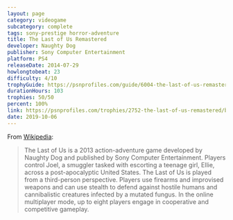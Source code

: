 ```yaml
---
layout: page
category: videogame
subcategory: complete
tags: sony-prestige horror-adventure
title: The Last of Us Remastered
developer: Naughty Dog
publisher: Sony Computer Entertainment
platform: PS4
releaseDate: 2014-07-29
howlongtobeat: 23
difficulty: 4/10
trophyGuide: https://psnprofiles.com/guide/6004-the-last-of-us-remastered-trophy-guide
durationHours: 103
trophies: 50/50
percent: 100%
link: https://psnprofiles.com/trophies/2752-the-last-of-us-remastered/barrelofjuice
date: 2019-10-06
---
```


From [Wikipedia](https://en.wikipedia.org/wiki/The_Last_of_Us):

> The Last of Us is a 2013 action-adventure game developed by Naughty Dog and published by Sony Computer Entertainment. Players control Joel, a smuggler tasked with escorting a teenage girl, Ellie, across a post-apocalyptic United States. The Last of Us is played from a third-person perspective. Players use firearms and improvised weapons and can use stealth to defend against hostile humans and cannibalistic creatures infected by a mutated fungus. In the online multiplayer mode, up to eight players engage in cooperative and competitive gameplay.
